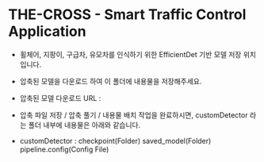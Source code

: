# THE-CROSS - Smart Traffic Control Application

- 휠체어, 지팡이, 구급차, 유모차를 인식하기 위한 EfficientDet 기반 모델 저장 위치입니다.
- 압축된 모델을 다운로드 하여 이 폴더에 내용물을 저장해주세요.
-   압축된 모델 다운로드 URL : 

- 압축 파일 저장 / 압축 풀기 / 내용물 배치 작업을 완료하시면, customDetector 라는 폴더 내부에 내용물은 아래와 같습니다.
- customDetector : checkpoint(Folder)
                   saved_model(Folder)
                   pipeline.config(Config File)
